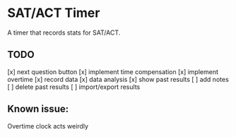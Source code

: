 # SAT/ACT Timer
A timer that records stats for SAT/ACT.

## TODO
[x] next question button
[x] implement time compensation
[x] implement overtime
[x] record data
[x] data analysis
[x] show past results
[ ] add notes
[ ] delete past results
[ ] import/export results


## Known issue:
Overtime clock acts weirdly

